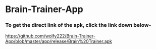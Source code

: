 # Brain-Trainer-App









### To get the direct link of the apk, click the link down below-

https://github.com/wolfy222/Brain-Trainer-App/blob/master/app/release/Brain%20Trainer.apk

